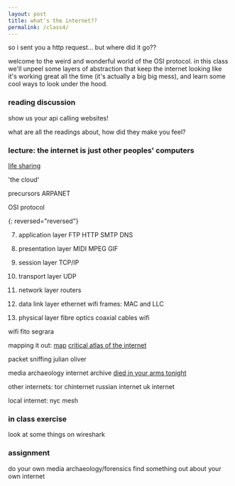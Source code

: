 ```yaml
---
layout: post
title: what's the internet?? 
permalink: /class4/
---
```


so i sent you a http request... but where did it go??

welcome to the weird and wonderful world of the OSI protocol. in this class we'll unpeel some layers of abstraction that keep the internet looking like it's working great all the time (it's actually a big big mess), and learn some cool ways to look under the hood.

### reading discussion
show us your api calling websites!

what are all the readings about, how did they make you feel?

### lecture: the internet is just other peoples' computers


[life sharing](http://0100101110101101.org/life-sharing/)

'the cloud'

precursors
ARPANET

OSI protocol


{: reversed="reversed"}

7. application layer
FTP HTTP SMTP DNS

6. presentation layer
MIDI MPEG GIF

5. session layer
TCP/IP

4. transport layer
UDP

3. network layer
routers

2. data link layer
ethernet wifi
frames: MAC and LLC

1. physical layer
fibre optics coaxial cables wifi

wifi
fito segrara

mapping it out:
[map](http://map.jodi.org)
[critical atlas of the internet](http://internet-atlas.net)

packet sniffing
julian oliver

media archaeology
internet archive [died in your arms tonight](https://www.youtube.com/watch?v=JsyWM3EALEw&feature=youtu.be)

other internets:
tor
chinternet
russian internet
uk internet

local internet:
nyc mesh

### in class exercise
look at some things on wireshark

### assignment
do your own media archaeology/forensics
find something out about your own internet


